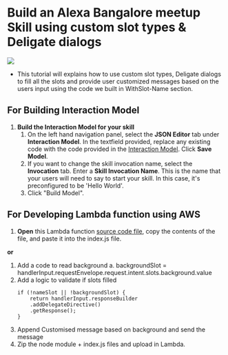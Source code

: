 # Build an Alexa Bangalore meetup Skill using custom slot types & Deligate dialogs 
<img src="https://m.media-amazon.com/images/G/01/mobile-apps/dex/alexa/alexa-skills-kit/tutorials/quiz-game/header._TTH_.png" />

- This tutorial will explains how to use custom slot types, Deligate dialogs to fill all the slots and provide user customized messages based on the users input using the code we built in WithSlot-Name section.

## For Building Interaction Model

1. **Build the Interaction Model for your skill**
    1. On the left hand navigation panel, select the **JSON Editor** tab under **Interaction Model**. In the textfield provided, replace any existing code with the code provided in the [Interaction Model](./models/en-US.json).  Click **Save Model**.
    2. If you want to change the skill invocation name, select the **Invocation** tab. Enter a **Skill Invocation Name**. This is the name that your users will need to say to start your skill.  In this case, it's preconfigured to be 'Hello World'.
    3. Click "Build Model".
    
## For Developing Lambda function using AWS
1. **Open** this Lambda function [source code file](./lambda/custom/index.js), copy the contents of the file, and paste it into the index.js file.




**or**




1. Add a code to read background
	a. backgroundSlot = handlerInput.requestEnvelope.request.intent.slots.background.value
2. Add a logic to validate if slots filled
	```
	if (!nameSlot || !backgroundSlot) {
	    return handlerInput.responseBuilder
		.addDelegateDirective()
		.getResponse();
	}
	```
3. Append Customised message based on background and send the message
4. Zip the node module + index.js files and upload in Lambda.
